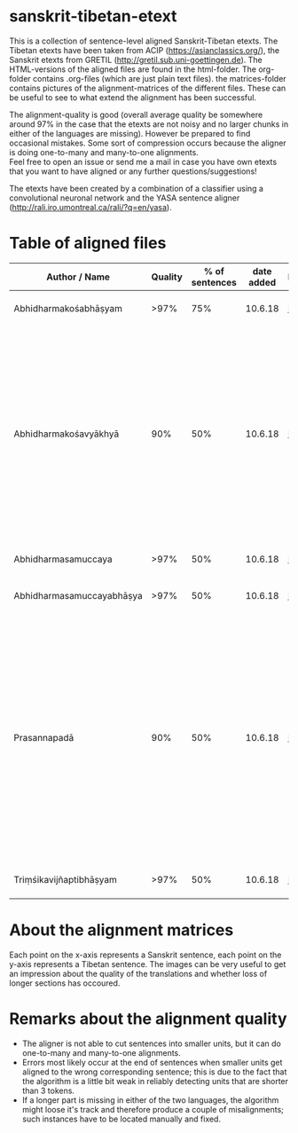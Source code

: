# sanskrit-tibetan-etext
This is a collection of sentence-level aligned Sanskrit-Tibetan etexts. The Tibetan etexts have been taken from ACIP (https://asianclassics.org/), the Sanskrit etexts from GRETIL (http://gretil.sub.uni-goettingen.de).
The HTML-versions of the aligned files are found in the html-folder. The org-folder contains .org-files (which are just plain text files). the matrices-folder contains pictures of the alignment-matrices of the different files. These can be useful to see to what extend the alignment has been successful. 

The alignment-quality is good (overall average quality be somewhere around 97% in the case that the etexts are not noisy and no larger chunks in either of the languages are missing). However be prepared to find occasional mistakes. Some sort of compression occurs because the aligner is doing one-to-many and many-to-one alignments.  
Feel free to open an issue or send me a mail in case you have own etexts that you want to have aligned or any further questions/suggestions!

The etexts have been created by a combination of a classifier using a convolutional neuronal network and the YASA sentence aligner (http://rali.iro.umontreal.ca/rali/?q=en/yasa). 

# Table of aligned files

| Author / Name        | Quality           | % of sentences  |date added|HTML|TXT|Alignment Matrix|Remarks|
| ------------- |-------------| -----|-|-|-|-|-|
| Abhidharmakośabhāṣyam   | >97% | 75% |10.6.18|[HTML](http://htmlpreview.github.io/?https://raw.githubusercontent.com/dhamma-basti/sanskrit-tibetan-etexts/master/html/vasubandhu-akbh-aligned.html)|[TXT](https://raw.githubusercontent.com/dhamma-basti/sanskrit-tibetan-etexts/master/txt/vasubandhu-akbh-aligned.txt)|[PNG](https://raw.githubusercontent.com/dhamma-basti/sanskrit-tibetan-etexts/master/matrices/akbh.png)|Very high alignment quality|
| Abhidharmakośavyākhyā    | 90% | 50% |10.6.18|[HTML](http://htmlpreview.github.io/?https://raw.githubusercontent.com/dhamma-basti/sanskrit-tibetan-etexts/master/html/akbh-sphutaartha.html)|[TXT](https://raw.githubusercontent.com/dhamma-basti/sanskrit-tibetan-etexts/master/txt/akbh-sphutaartha.txt)||High alignment quality, occasional disagreement between the SKT etext and the Tibetan translation accounts for a certain number of errors. Also note that bot etexts contain rather much noise.|
| Abhidharmasamuccaya   | >97% | 50% |10.6.18|[HTML](http://htmlpreview.github.io/?https://raw.githubusercontent.com/dhamma-basti/sanskrit-tibetan-etexts/master/html/abhidharmasamuccaya-aligned.html)|[TXT](https://raw.githubusercontent.com/dhamma-basti/sanskrit-tibetan-etexts/master/txt/abhidharmasamuccaya-aligned.txt)|[PNG](https://raw.githubusercontent.com/dhamma-basti/sanskrit-tibetan-etexts/master/matrices/abhidharmasamuccaya.png)|Very high alignment quality|
| Abhidharmasamuccayabhāṣya   | >97% | 50% |10.6.18|[HTML](http://htmlpreview.github.io/?https://raw.githubusercontent.com/dhamma-basti/sanskrit-tibetan-etexts/master/html/abhidharmasamuccayabhasya-aligned.html)|[TXT](https://raw.githubusercontent.com/dhamma-basti/sanskrit-tibetan-etexts/master/txt/abhidharmasamuccayabhasya-aligned.txt)|[PNG](https://raw.githubusercontent.com/dhamma-basti/sanskrit-tibetan-etexts/master/matrices/abhidharmasamuccayabhasya.png)|Very high alignment quality|
| Prasannapadā    | 90% | 50% |10.6.18|[HTML](http://htmlpreview.github.io/?https://raw.githubusercontent.com/dhamma-basti/sanskrit-tibetan-etexts/master/html/prasannapada.html)|[TXT](https://raw.githubusercontent.com/dhamma-basti/sanskrit-tibetan-etexts/master/txt/prasannapada.txt)||High alignment quality, occasional disagreement between the SKT etext and the Tibetan translation accounts for a certain number of errors. Here both the Sanskrit Etext as well as the Tibetan translation are rather noisy. |
| Triṃśikavijñaptibhāṣyam   | >97% | 50% |10.6.18|[HTML](http://htmlpreview.github.io/?https://raw.githubusercontent.com/dhamma-basti/sanskrit-tibetan-etexts/master/html/sthiramati-trbh.html)|[TXT](https://raw.githubusercontent.com/dhamma-basti/sanskrit-tibetan-etexts/master/txt/sthiramati-trbh.txt)|[PNG](https://raw.githubusercontent.com/dhamma-basti/sanskrit-tibetan-etexts/master/matrices/sthiramati-trbh.png)|Very high alignment quality|

# About the alignment matrices
Each point on the x-axis represents a Sanskrit sentence, each point on the y-axis represents a Tibetan sentence. The images can be very useful to get an impression about the quality of the translations and whether loss of longer sections has occoured. 

# Remarks about the alignment quality
* The aligner is not able to cut sentences into smaller units, but it can do one-to-many and many-to-one alignments. 
* Errors most likely occur at the end of sentences when smaller units get aligned to the wrong corresponding sentence; this is due to the fact that the algorithm is a little bit weak in reliably detecting units that are shorter than 3 tokens.
* If a longer part is missing in either of the two languages, the algorithm might loose it's track and therefore produce a couple of misalignments; such instances have to be located manually and fixed. 
